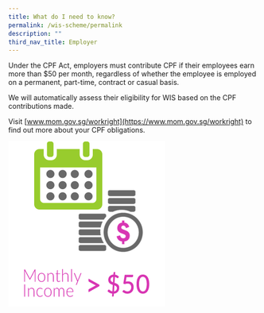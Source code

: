 ```yaml
---
title: What do I need to know?
permalink: /wis-scheme/permalink
description: ""
third_nav_title: Employer
---
```

Under the CPF Act, employers must contribute CPF if their employees earn more than $50 per month, regardless of whether the employee is employed on a permanent, part-time, contract or casual basis.


We will automatically assess their eligibility for WIS based on the CPF contributions made.


Visit [www.mom.gov.sg/workright](https://www.mom.gov.sg/workright) to find out more about your CPF obligations.

![](/images/WIS16.png)